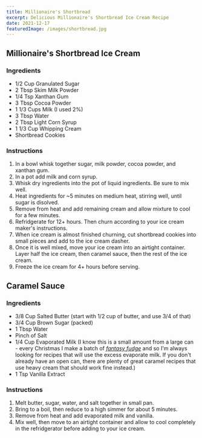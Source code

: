```yaml
---
title: Millionaire's Shortbread
excerpt: Delicious Millionaire's Shortbread Ice Cream Recipe
date: 2021-12-17
featuredImage: /images/shortbread.jpg
---
```


## Millionaire's Shortbread Ice Cream

### Ingredients
- 1/2 Cup Granulated Sugar
- 2 Tbsp Skim Milk Powder
- 1/4 Tsp Xanthan Gum
- 3 Tbsp Cocoa Powder
- 1 1/3 Cups Milk (I used 2%)
- 3 Tbsp Water
- 2 Tbsp Light Corn Syrup
- 1 1/3 Cup Whipping Cream
- Shortbread Cookies

### Instructions
1. In a bowl whisk together sugar, milk powder, cocoa powder, and xanthan gum.
2. In a pot add milk and corn syrup.
3. Whisk dry ingredients into the pot of liquid ingredients. Be sure to mix well.
4. Heat ingredients for ~5 minutes on medium heat, stirring well, until sugar is disolved.
5. Remove from heat and add remaining cream and allow mixture to cool for a few minutes.
6. Refridgerate for 12+ hours. Then churn according to your ice cream maker's instructions.
7. When ice cream is almost finished churning, cut shortbread cookies into small pieces and add to the ice cream dasher.
8. Once it is well mixed, move your ice cream into an airtight container. Layer half the ice cream, then caramel sauce, then the rest of the ice cream.
9. Freeze the ice cream for 4+ hours before serving.


## Caramel Sauce

### Ingredients
- 3/8 Cup Salted Butter (start with 1/2 cup of butter, and use 3/4 of that)
- 3/4 Cup Brown Sugar (packed)
- 1 Tbsp Water
- Pinch of Salt
- 1/4 Cup Evaporated Milk (I know this is a small amount from a large can - every Christmas I make a batch of [*fantasy fudge*](https://www.myfoodandfamily.com/recipe/051833/fantasy-fudge) and so I'm always looking for recipes that will use the excess evaporate milk. If you don't already have an open can, there are plenty of great caramel recipes that use heavy cream that should work fine instead.)
- 1 Tsp Vanilla Extract

### Instructions
1. Melt butter, sugar, water, and salt together in small pan.
2. Bring to a boil, then reduce to a high simmer for about 5 minutes.
3. Remove from heat and add evaporated milk and vanilla.
4. Mix well, then move to an airtight container and allow to cool completely in the refridgerator before adding to your ice cream.
